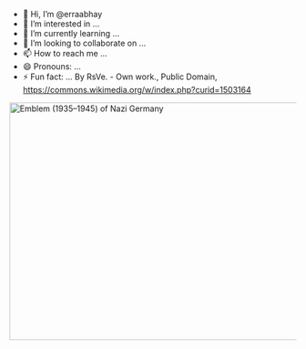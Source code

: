 - 👋 Hi, I’m @erraabhay
- 👀 I’m interested in ...
- 🌱 I’m currently learning ...
- 💞️ I’m looking to collaborate on ...
- 📫 How to reach me ...
- 😄 Pronouns: ...
- ⚡ Fun fact: ...
  By RsVe. - Own work., Public Domain, https://commons.wikimedia.org/w/index.php?curid=1503164

<!---
erraabhay/erraabhay is a ✨ special ✨ repository because its `README.md` (this file) appears on your GitHub profile.
You can click the Preview link to take a look at your changes.
--->
<img src="https://upload.wikimedia.org/wikipedia/commons/4/40/Reichsadler_Deutsches_Reich_%281935%E2%80%931945%29.svg" alt="Emblem (1935–1945) of Nazi Germany" height="417" width="640"></a><br>
